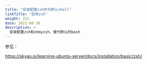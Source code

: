 ```yaml
---
title: "安装配置zsh作为默认shell"
linkTitle: "启用zsh"
weight: 221
date: 2021-08-30
description: >
  安装配置zsh和ohmyzsh，替代默认的bash
---
```


参见：

https://skyao.io/learning-ubuntu-server/docs/installation/basic/zsh/

